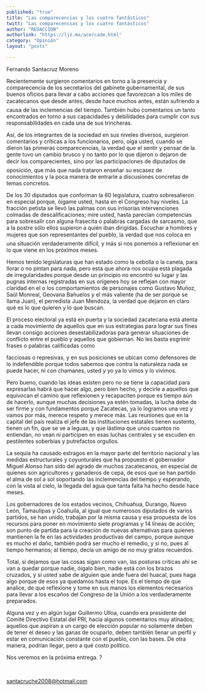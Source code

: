 ```yaml
---
published: "true"
title: "Las comparecencias y los cuatro fantásticos"
twitt: "Las comparecencias y los cuatro fantásticos"
author: "REDACCION"
authorlink: "https://ljz.mx/acercade.html"
category: "Opinión"
layout: "posts"

---
```



  Fernando Santacruz Moreno



Recientemente surgieron comentarios en torno a la presencia y comparecencia de los secretarios del gabinete gubernamental, de sus buenos oficios para llevar a cabo acciones que favorezcan a los miles de zacatecanos que desde antes, desde hace muchos antes, están sufriendo a causa de las inclemencias del tiempo. También hubo comentarios un tanto encontrados en torno a sus capacidades y debilidades para cumplir con sus responsabilidades en cada una de sus trincheras.  

  Así, de los integrantes de la sociedad en sus niveles diversos, surgieron comentarios y críticas a los funcionarios, pero, oiga usted, cuando se dieron las primeras comparecencias, la verdad que el sentir y pensar de la gente tuvo un cambio brusco y no tanto por lo que dijeron o dejaron de decir los comparecientes, sino por las participaciones de diputados de oposición, que más que nada trataron enseñar su escasez de conocimientos y la poca manera de entrarle a discusiones concretas de temas concretos.



  De los 30 diputados que conforman la 60 legislatura, cuatro sobresalieron en especial porque, óigame usted, hasta en el Congreso hay niveles. La fracción petista se llevó las palmas con sus irrisorias intervenciones colmadas de descalificaciones; mire usted, hasta parecían competencias para sobresalir con alguna frasecita o palabras cargadas de sarcasmo, que a la postre sólo ellos supieron a quién iban dirigidas. Escuchar a hombres y mujeres que son representantes del pueblo, la verdad que nos coloca en una situación verdaderamente difícil, y más si nos ponemos a reflexionar en lo que viene en los próximos meses.



  Hemos tenido legislaturas que han estado como la cebolla o la canela, para llorar o no pintan para nada, pero esta que ahora nos ocupa está plagada de irregularidades porque desde un principio no encontró su lugar y las pugnas internas registradas en sus orígenes hoy se reflejan con mayor claridad en el o los comportamientos de personajes como Gustavo Muñoz, Saúl Monreal, Geovana Bañuelos y el más valiente (ha de ser porque se llama Juan), el perredista Juan Mendoza, la verdad que dejaron en claro qué es lo que quieren y lo que buscan.



  El proceso electoral ya está en puerta y la sociedad zacatecana está atenta a cada movimiento de aquellos que en sus estrategias para lograr sus fines llevan consigo acciones desestabilizadoras para generar situaciones de conflicto entre el pueblo y aquellos que gobiernan. No les basta esgrimir frases o palabras calificadas como



  facciosas o represivas, y en sus posiciones se ubican como defensores de lo indefendible porque todos sabemos que contra la naturaleza nada se puede hacer, ni con chamanes, usted y yo ya lo vimos y lo vivimos.



  Pero bueno, cuando las ideas existen pero no se tiene la capacidad para expresarlas habrá que hacer algo, pero bien hecho, y decirle a aquellos que equivocan el camino que reflexionen y recapaciten porque es tiempo aún de hacerlo, aunque muchas decisiones ya estén tomadas, la lucha debe de ser firme y con fundamentos porque Zacatecas, ya lo logramos una vez y vamos por más, merece respeto y merece más. Las reuniones que en la capital del país realiza el jefe de las instituciones estatales tienen sustento, tienen un fin, que se ve a leguas, y que lástima que unos cuantos no entiendan, no vean ni participen en esas luchas centrales y se escuden en pestilentes soberbias y putrefactos orgullos.



  La sequía ha causado estragos en la mayor parte del territorio nacional y las medidas estructurales y coyunturales que ha propuesto el gobernador Miguel Alonso han sido del agrado de muchos zacatecanos, en especial de quienes son agricultores y ganaderos de cepa, de esos que se han partido el alma de sol a sol soportando las inclemencias del tiempo y esperando, con la vista al cielo, la llegada del agua que tanta falta ha hecho desde hace meses.



  Los gobernadores de los estados vecinos, Chihuahua, Durango, Nuevo León, Tamaulipas y Coahuila, al igual que numerosos diputados de varios partidos, se han unido, trabajan por la misma causa y esa propuesta de los recursos para poner en movimiento siete programas y 14 líneas de acción; son punto de partida para la creación de nuevas alternativas para quienes mantienen la fe en las actividades productivas del campo, porque aunque es mucho el daño, también podrá ser mucho el remedio, y si no, pues al tiempo hermanos; al tiempo, decía un amigo de no muy gratos recuerdos.



  Total, si dejamos que las cosas sigan como van, las posturas críticas ahí se van a quedar porque nadie, óigalo bien, nadie está con los brazos cruzados, y si usted sabe de alguien que ande fuera del huacal, pues haga algo porque de esos ya quedamos hasta el tope. Es el tiempo de que analice, de que reflexione y tome en sus manos los elementos necesarios para llevar a los escaños del Congreso de la Unión a los verdaderamente preparados.



  Alguna vez y en algún lugar Guillermo Ulloa, cuando era presidente del Comité Directivo Estatal del PRI, hacia algunos comentarios muy atinados; aquellos que aspiran a un cargo de elección popular no solamente deben de tener el deseo y las ganas de ocuparlo, deben también llenar un perfil y estar en comunicación constante con el pueblo, con las bases. De otra manera, podrían llegar, pero a qué costo político.



  Nos veremos en la próxima entrega. ?



   



  santacruche2008@hotmail.com

